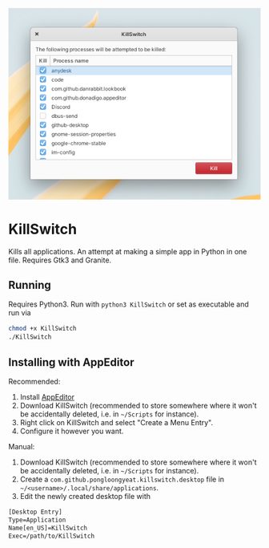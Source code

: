 ![screenshot](screenshot.png)

# KillSwitch

Kills all applications. An attempt at making a simple app in Python in one file. Requires Gtk3 and Granite.

## Running

Requires Python3. Run with `python3 KillSwitch` or set as executable and run via

```bash
chmod +x KillSwitch
./KillSwitch
```

## Installing with AppEditor

Recommended:

1. Install [AppEditor](https://github.com/donadigo/appeditor)
2. Download KillSwitch (recommended to store somewhere where it won't be accidentally deleted, i.e. in `~/Scripts` for instance).
3. Right click on KillSwitch and select "Create a Menu Entry".
4. Configure it however you want.

Manual:

1. Download KillSwitch (recommended to store somewhere where it won't be accidentally deleted, i.e. in `~/Scripts` for instance).
2. Create a `com.github.pongloongyeat.killswitch.desktop` file in `~/<username>/.local/share/applications`.
3. Edit the newly created desktop file with

```
[Desktop Entry]
Type=Application
Name[en_US]=KillSwitch
Exec=/path/to/KillSwitch
```
